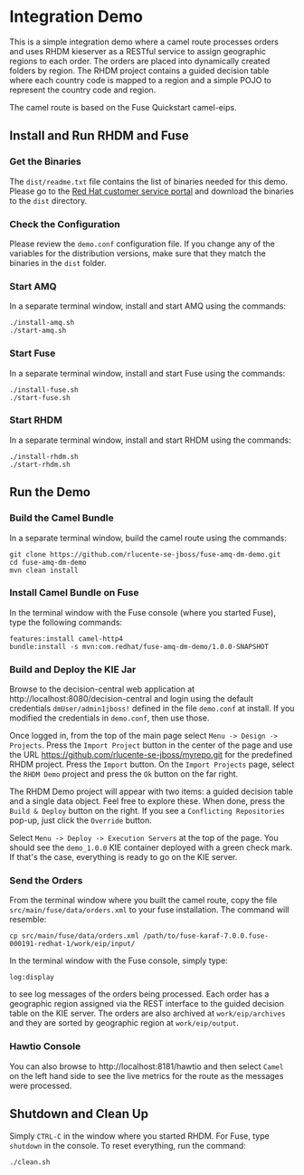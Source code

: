 # Integration Demo
This is a simple integration demo where a camel route processes
orders and uses RHDM kieserver as a RESTful service to assign
geographic regions to each order.  The orders are placed into
dynamically created folders by region.  The RHDM project contains
a guided decision table where each country code is mapped to a
region and a simple POJO to represent the country code and region.

The camel route is based on the Fuse Quickstart camel-eips.

## Install and Run RHDM and Fuse
### Get the Binaries
The `dist/readme.txt` file contains the list of binaries needed for
this demo.  Please go to the [Red Hat customer service portal](https://access.redhat.com/) and
download the binaries to the `dist` directory.

### Check the Configuration
Please review the `demo.conf` configuration file.  If you change
any of the variables for the distribution versions, make sure that
they match the binaries in the `dist` folder.

### Start AMQ
In a separate terminal window, install and start AMQ using the commands:

    ./install-amq.sh
    ./start-amq.sh

### Start Fuse
In a separate terminal window, install and start Fuse using the commands:

    ./install-fuse.sh
    ./start-fuse.sh

### Start RHDM
In a separate terminal window, install and start RHDM using the commands:

    ./install-rhdm.sh
    ./start-rhdm.sh

## Run the Demo
### Build the Camel Bundle
In a separate terminal window, build the camel route using the
commands:

    git clone https://github.com/rlucente-se-jboss/fuse-amq-dm-demo.git
    cd fuse-amq-dm-demo
    mvn clean install

### Install Camel Bundle on Fuse
In the terminal window with the Fuse console (where you started
Fuse), type the following commands:

    features:install camel-http4
    bundle:install -s mvn:com.redhat/fuse-amq-dm-demo/1.0.0-SNAPSHOT

### Build and Deploy the KIE Jar
Browse to the decision-central web application at
http://localhost:8080/decision-central and login using the default
credentials `dmUser/admin1jboss!` defined in the file `demo.conf`
at install.  If you modified the credentials in `demo.conf`, then
use those.

Once logged in, from the top of the main page select `Menu -> Design
-> Projects`.  Press the `Import Project` button in the center of
the page and use the URL https://github.com/rlucente-se-jboss/myrepo.git
for the predefined RHDM project.  Press the `Import` button.  On
the `Import Projects` page, select the `RHDM Demo` project and press
the `Ok` button on the far right.

The RHDM Demo project will appear with two items:  a guided decision
table and a single data object.  Feel free to explore these.  When
done, press the `Build & Deploy` button on the right.  If you see
a `Conflicting Repositories` pop-up, just click the `Override`
button.

Select `Menu -> Deploy -> Execution Servers` at the top of the page.
You should see the `demo_1.0.0` KIE container deployed with a green
check mark.  If that's the case, everything is ready to go on the
KIE server.

### Send the Orders
From the terminal window where you built the camel route, copy the
file `src/main/fuse/data/orders.xml` to your fuse installation.
The command will resemble:

    cp src/main/fuse/data/orders.xml /path/to/fuse-karaf-7.0.0.fuse-000191-redhat-1/work/eip/input/

In the terminal window with the Fuse console, simply type:

    log:display

to see log messages of the orders being processed.  Each order has
a geographic region assigned via the REST interface to the guided
decision table on the KIE server.  The orders are also archived at
`work/eip/archives` and they are sorted by geographic region at
`work/eip/output`.

### Hawtio Console
You can also browse to http://localhost:8181/hawtio and then select
`Camel` on the left hand side to see the live metrics for the route
as the messages were processed.

## Shutdown and Clean Up
Simply `CTRL-C` in the window where you started RHDM.  For Fuse,
type `shutdown` in the console.  To reset everything, run the
command:

    ./clean.sh

